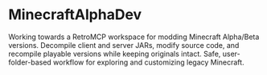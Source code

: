 # MinecraftAlphaDev
Working towards a RetroMCP workspace for modding Minecraft Alpha/Beta versions. Decompile client and server JARs, modify source code, and recompile playable versions while keeping originals intact. Safe, user-folder-based workflow for exploring and customizing legacy Minecraft.
